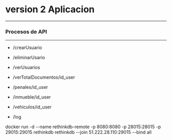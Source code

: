# version 2 Aplicacion
---
### Procesos de API 
---
- /crearUsuario
- /eliminarUsario
- /verUsuarios

- /verTotalDocumentos/id_user
- /penales/id_user
- /inmueble/id_user
- /vehiculos/id_user

- /log

docker run -d   --name rethinkdb-remote   -p 8080:8080   -p 28015:28015   -p 29015:29015   rethinkdb rethinkdb --join 51.222.28.110:29015 --bind all

